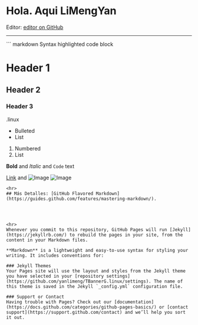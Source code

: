 # Hola. Aqui **LiMengYan**
Editor: [editor on GitHub](https://github.com/yanlimeng/TBannerG.linux/edit/gh-pages/index.md) 

<hr>
```
markdown
Syntax highlighted code block

# Header 1
## Header 2
### Header 3

.linux
- Bulleted
- List

1. Numbered
2. List

**Bold** and _Italic_ and `Code` text

[Link](url) and ![Image](src)
![Image](https://avatars.githubusercontent.com/u/80227002?s=48&v=4)
```
<hr>
## Más Detalles: [GitHub Flavored Markdown](https://guides.github.com/features/mastering-markdown/).




<hr>
Whenever you commit to this repository, GitHub Pages will run [Jekyll](https://jekyllrb.com/) to rebuild the pages in your site, from the content in your Markdown files.

**Markdown** is a lightweight and easy-to-use syntax for styling your writing. It includes conventions for:

### Jekyll Themes
Your Pages site will use the layout and styles from the Jekyll theme you have selected in your [repository settings](https://github.com/yanlimeng/TBannerG.linux/settings). The name of this theme is saved in the Jekyll `_config.yml` configuration file.

### Support or Contact
Having trouble with Pages? Check out our [documentation](https://docs.github.com/categories/github-pages-basics/) or [contact support](https://support.github.com/contact) and we’ll help you sort it out.
